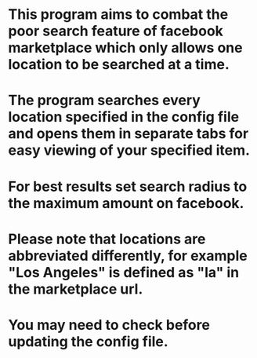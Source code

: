 # This program aims to combat the poor search feature of facebook marketplace which only allows one location to be searched at a time.
#
# The program searches every location specified in the config file and opens them in separate tabs for easy viewing of your specified item.
#
# For best results set search radius to the maximum amount on facebook.
#
# Please note that locations are abbreviated differently, for example "Los Angeles" is defined as "la" in the marketplace url.
# You may need to check before updating the config file.

